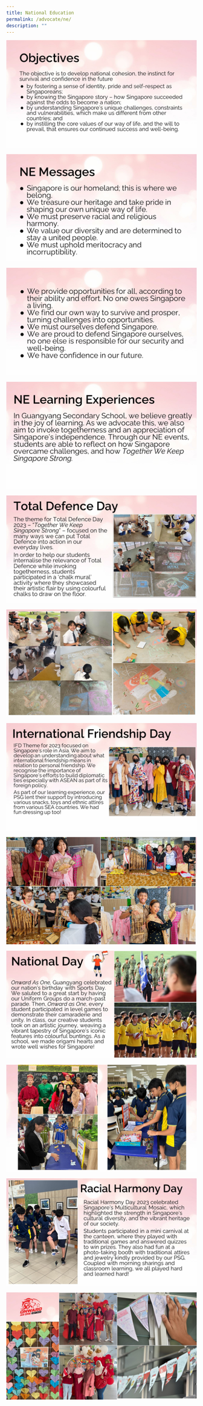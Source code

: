 ```yaml
---
title: National Education
permalink: /advocate/ne/
description: ""
---
```

![](/images/Student%20Advocate/ne%20(1).JPG)

![](/images/Student%20Advocate/ne%20(2).JPG)

![](/images/Student%20Advocate/ne%20(3).JPG)

![](/images/Student%20Advocate/ne%20(4).JPG)

![](/images/Student%20Advocate/ne%20(5).JPG)

![](/images/Student%20Advocate/ne%20(6).JPG)

![](/images/Student%20Advocate/ne%20(7).JPG)

![](/images/Student%20Advocate/ne%20(8).JPG)

![](/images/Student%20Advocate/ne%20(11).JPG)

![](/images/Student%20Advocate/ne%20(10).JPG)

![](/images/Student%20Advocate/ne%20(9).JPG)

![](/images/Student%20Advocate/ne%20(12).JPG)